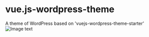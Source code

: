 # vue.js-wordpress-theme
A theme of WordPress based on 'vuejs-wordpress-theme-starter'
![Image text](http://progressed.io/bar/1?title=completed)
